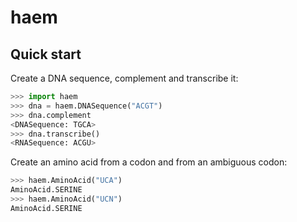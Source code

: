 # haem

## Quick start

Create a DNA sequence, complement and transcribe it:

```python
>>> import haem
>>> dna = haem.DNASequence("ACGT")
>>> dna.complement
<DNASequence: TGCA>
>>> dna.transcribe()
<RNASequence: ACGU>
```

Create an amino acid from a codon and from an ambiguous codon:

```python
>>> haem.AminoAcid("UCA")
AminoAcid.SERINE
>>> haem.AminoAcid("UCN")
AminoAcid.SERINE
```
